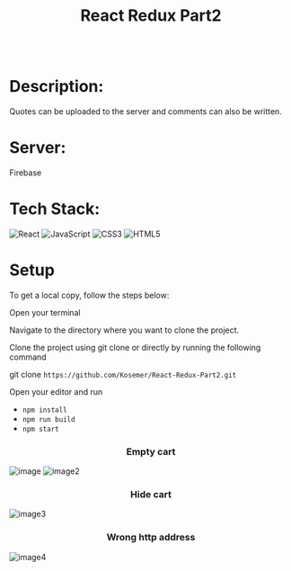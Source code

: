 <h1 align="center">React Redux Part2</h1>

<br>
<br>

# Description:

Quotes can be uploaded to the server and comments can also be written.

# Server:

Firebase

# Tech Stack:
![React](https://img.shields.io/badge/react-%2320232a.svg?style=for-the-badge&logo=react&logoColor=%2361DAFB) 
![JavaScript](https://img.shields.io/badge/javascript-%23323330.svg?style=for-the-badge&logo=javascript&logoColor=%23F7DF1E) 
![CSS3](https://img.shields.io/badge/css3-%231572B6.svg?style=for-the-badge&logo=css3&logoColor=white) 
![HTML5](https://img.shields.io/badge/html5-%23E34F26.svg?style=for-the-badge&logo=html5&logoColor=white) 

# Setup
To get a local copy, follow the steps below:

Open your terminal

Navigate to the directory where you want to clone the project.

Clone the project using git clone or directly by running the following command

git clone `https://github.com/Kosemer/React-Redux-Part2.git`

Open your editor and run

* `npm install`
* `npm run build`
* `npm start`
<h3 align="center">Empty cart</h3>

![image](https://user-images.githubusercontent.com/82768146/200323170-62c5e6f8-56e2-4dce-90e2-6480ac9bf0fd.JPG)
![image2](https://user-images.githubusercontent.com/82768146/200323181-fc83c276-c975-45c2-9ab8-76f8e8d77b97.JPG)
<h3 align="center">Hide cart</h3>

![image3](https://user-images.githubusercontent.com/82768146/200323191-a48accb8-c8b4-43d1-9ee3-c8f645cf7573.JPG)
<h3 align="center">Wrong http address</h3>

![image4](https://user-images.githubusercontent.com/82768146/200323199-1fb8d618-16ef-4545-b171-c3908724dfe1.JPG)

